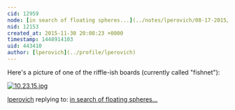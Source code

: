 ```yaml
---
cid: 12959
node: [in search of floating spheres...](../notes/lperovich/08-17-2015/in-search-of-floating-spheres)
nid: 12153
created_at: 2015-11-30 20:08:23 +0000
timestamp: 1448914103
uid: 443410
author: [lperovich](../profile/lperovich)
---
```


Here's a picture of one of the riffle-ish boards (currently called "fishnet"):


[![10.23.15.jpg](//i.publiclab.org/system/images/photos/000/013/094/medium/10.23.15.jpg)](//i.publiclab.org/system/images/photos/000/013/094/original/10.23.15.jpg)



[lperovich](../profile/lperovich) replying to: [in search of floating spheres...](../notes/lperovich/08-17-2015/in-search-of-floating-spheres)

